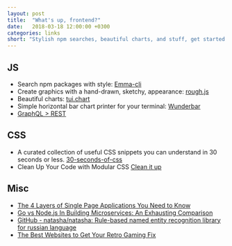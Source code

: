 ```yaml
---
layout: post
title:  "What's up, frontend?"
date:   2018-03-18 12:00:00 +0300
categories: links
short: "Stylish npm searches, beautiful charts, and stuff, get started with graphql."
---
```


## JS
- Search npm packages with style: [Emma-cli](https://github.com/maticzav/emma-cli)
- Create graphics with a hand-drawn, sketchy, appearance: [rough.js](https://github.com/pshihn/rough)
- Beautiful charts: [tui.chart](https://github.com/nhnent/tui.chart)
- Simple horizontal bar chart printer for your terminal: [Wunderbar](https://github.com/gribnoysup/wunderbar)
- [GraphQL > REST](https://dev-blog.apollodata.com/graphql-over-rest-with-node-heroku-and-apollo-engine-fb8581f8d77f)

## CSS
- A curated collection of useful CSS snippets you can understand in 30 seconds or less. [30-seconds-of-css](https://github.com/atomiks/30-seconds-of-css)
- Clean Up Your Code with Modular CSS [Clean it up](http://blog.teamtreehouse.com/clean-up-your-code-with-modular-css?utm_source=CSS-Weekly&utm_campaign=Issue-306&utm_medium=web)

## Misc
- [The 4 Layers of Single Page Applications You Need to Know](https://hackernoon.com/architecting-single-page-applications-b842ea633c2e)
- [Go vs Node.js In Building Microservices: An Exhausting Comparison](https://artjoker.net/blog/go-vs-nodejs-in-building-microservices-an-exhausting-comparison/) 
- [GitHub - natasha/natasha: Rule-based named entity recognition library for russian language](https://github.com/natasha/natasha) 
- [The Best Websites to Get Your Retro Gaming Fix](https://lifehacker.com/the-best-web-sites-to-get-your-retro-gaming-fix-1823765757) 